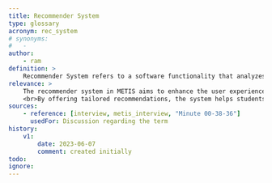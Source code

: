 ```yaml
---
title: Recommender System
type: glossary
acronym: rec_system
# synonyms:
#   - 
author: 
    - ram
definition: >
    Recommender System refers to a software functionality that analyzes a user's preferences, behaviors, or patterns to provide personalized recommendations or suggestions.
relevance: >
    The recommender system in METIS aims to enhance the user experience, facilitate personalized learning journeys, and assist students in discovering relevant and engaging educational content. 
    <br>By offering tailored recommendations, the system helps students navigate the platform effectively and discover resources aligned with their interests and learning objectives.
sources:
    - reference: [interview, metis_interview, "Minute 00-38-36"]
      usedFor: Discussion regarding the term
history:
    v1:
        date: 2023-06-07
        comment: created initially
todo:
ignore: 
---
```

